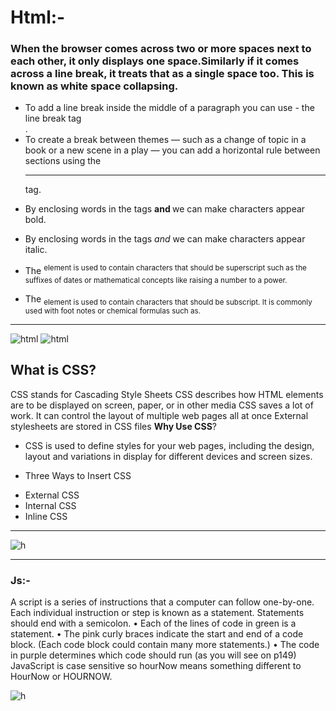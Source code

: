 # Html:-
### When the browser comes across two or more spaces next to each other, it only displays one space.Similarly if it comes across a line break, it treats that as a single space too. This is known as white space collapsing.
* To add a line break inside the middle of a paragraph you can use - the line break tag <br />.
* To create a break between themes — such as a change of topic in a book or a new scene in a play — you can add a horizontal rule between sections using the <hr /> tag.
- By enclosing words in the tags <b> and </b> we can make characters appear bold.
* By enclosing words in the tags <i> and </i> we can make characters appear italic.
- The <sup> element is used to contain characters that should be superscript such as the suffixes of dates or mathematical concepts like raising a number to a power.
* The <sub> element is used to contain characters that should be subscript. It is commonly used with foot notes or chemical formulas such as.
-------------------------------------------
![html](https://learnjavascriptfast.com/wp-content/uploads/2018/01/code-1076536_1280-1024x574.jpg)
![html](https://images-na.ssl-images-amazon.com/images/I/81aZlKYjIBL.jpg)



## What is CSS?
CSS stands for Cascading Style Sheets
CSS describes how HTML elements are to be displayed on screen, paper, or in other media
CSS saves a lot of work. It can control the layout of multiple web pages all at once
External stylesheets are stored in CSS files
**Why Use CSS**?

* CSS is used to define styles for your web pages, including the design, layout and variations in display for different devices and screen sizes.

- Three Ways to Insert CSS

* External CSS
* Internal CSS
* Inline CSS
--------------------------------------
![h](https://res.cloudinary.com/practicaldev/image/fetch/s--TeEM3mhk--/c_limit%2Cf_auto%2Cfl_progressive%2Cq_auto%2Cw_880/https://dev-to-uploads.s3.amazonaws.com/i/ppm0xcy5jpohhtqe9pag.jpg)

---------------------------------
### Js:-
A script is a series of instructions that a computer can follow one-by-one. Each individual instruction or step is known as a statement. Statements should end with a semicolon. • Each of the lines of code in green is a statement. • The pink curly braces indicate the start and end of a code block. (Each code block could contain many more statements.) • The code in purple determines which code should run (as you will see on p149)
JavaScript is case sensitive so hourNow means something different to HourNow or HOURNOW.

![h](https://i.stack.imgur.com/AZUmQ.jpg)
